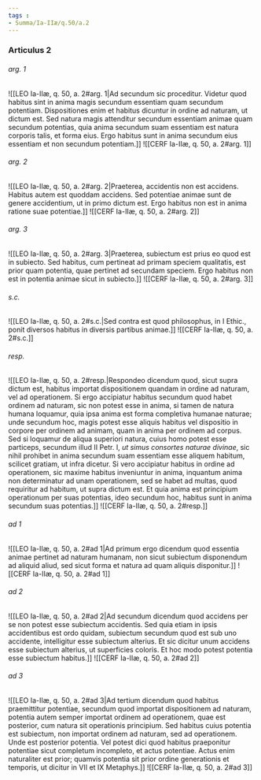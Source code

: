 ```yaml
---
tags : 
- Summa/Ia-IIæ/q.50/a.2
---
```


### Articulus 2

###### arg. 1
![[LEO Ia-IIæ, q. 50, a. 2#arg. 1|Ad secundum sic proceditur. Videtur quod habitus sint in anima magis secundum essentiam quam secundum potentiam. Dispositiones enim et habitus dicuntur in ordine ad naturam, ut dictum est. Sed natura magis attenditur secundum essentiam animae quam secundum potentias, quia anima secundum suam essentiam est natura corporis talis, et forma eius. Ergo habitus sunt in anima secundum eius essentiam et non secundum potentiam.]]
![[CERF Ia-IIæ, q. 50, a. 2#arg. 1]]

###### arg. 2
![[LEO Ia-IIæ, q. 50, a. 2#arg. 2|Praeterea, accidentis non est accidens. Habitus autem est quoddam accidens. Sed potentiae animae sunt de genere accidentium, ut in primo dictum est. Ergo habitus non est in anima ratione suae potentiae.]]
![[CERF Ia-IIæ, q. 50, a. 2#arg. 2]]

###### arg. 3
![[LEO Ia-IIæ, q. 50, a. 2#arg. 3|Praeterea, subiectum est prius eo quod est in subiecto. Sed habitus, cum pertineat ad primam speciem qualitatis, est prior quam potentia, quae pertinet ad secundam speciem. Ergo habitus non est in potentia animae sicut in subiecto.]]
![[CERF Ia-IIæ, q. 50, a. 2#arg. 3]]

###### s.c.
![[LEO Ia-IIæ, q. 50, a. 2#s.c.|Sed contra est quod philosophus, in I Ethic., ponit diversos habitus in diversis partibus animae.]]
![[CERF Ia-IIæ, q. 50, a. 2#s.c.]]

###### resp.
![[LEO Ia-IIæ, q. 50, a. 2#resp.|Respondeo dicendum quod, sicut supra dictum est, habitus importat dispositionem quandam in ordine ad naturam, vel ad operationem. Si ergo accipiatur habitus secundum quod habet ordinem ad naturam, sic non potest esse in anima, si tamen de natura humana loquamur, quia ipsa anima est forma completiva humanae naturae; unde secundum hoc, magis potest esse aliquis habitus vel dispositio in corpore per ordinem ad animam, quam in anima per ordinem ad corpus. Sed si loquamur de aliqua superiori natura, cuius homo potest esse particeps, secundum illud II Petr. I, *ut simus consortes naturae divinae*, sic nihil prohibet in anima secundum suam essentiam esse aliquem habitum, scilicet gratiam, ut infra dicetur. Si vero accipiatur habitus in ordine ad operationem, sic maxime habitus inveniuntur in anima, inquantum anima non determinatur ad unam operationem, sed se habet ad multas, quod requiritur ad habitum, ut supra dictum est. Et quia anima est principium operationum per suas potentias, ideo secundum hoc, habitus sunt in anima secundum suas potentias.]]
![[CERF Ia-IIæ, q. 50, a. 2#resp.]]

###### ad 1
![[LEO Ia-IIæ, q. 50, a. 2#ad 1|Ad primum ergo dicendum quod essentia animae pertinet ad naturam humanam, non sicut subiectum disponendum ad aliquid aliud, sed sicut forma et natura ad quam aliquis disponitur.]]
![[CERF Ia-IIæ, q. 50, a. 2#ad 1]]

###### ad 2
![[LEO Ia-IIæ, q. 50, a. 2#ad 2|Ad secundum dicendum quod accidens per se non potest esse subiectum accidentis. Sed quia etiam in ipsis accidentibus est ordo quidam, subiectum secundum quod est sub uno accidente, intelligitur esse subiectum alterius. Et sic dicitur unum accidens esse subiectum alterius, ut superficies coloris. Et hoc modo potest potentia esse subiectum habitus.]]
![[CERF Ia-IIæ, q. 50, a. 2#ad 2]]

###### ad 3
![[LEO Ia-IIæ, q. 50, a. 2#ad 3|Ad tertium dicendum quod habitus praemittitur potentiae, secundum quod importat dispositionem ad naturam, potentia autem semper importat ordinem ad operationem, quae est posterior, cum natura sit operationis principium. Sed habitus cuius potentia est subiectum, non importat ordinem ad naturam, sed ad operationem. Unde est posterior potentia. Vel potest dici quod habitus praeponitur potentiae sicut completum incompleto, et actus potentiae. Actus enim naturaliter est prior; quamvis potentia sit prior ordine generationis et temporis, ut dicitur in VII et IX Metaphys.]]
![[CERF Ia-IIæ, q. 50, a. 2#ad 3]]

